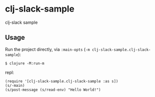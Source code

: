 # clj-slack-sample

clj-slack sample

## Usage

Run the project directly, via `:main-opts` (`-m clj-slack-sample.clj-slack-sample`):

    $ clojure -M:run-m

repl:

    (require '[clj-slack-sample.clj-slack-sample :as s])
    (s/-main)
    (s/post-message (s/read-env) "Hello World!")
